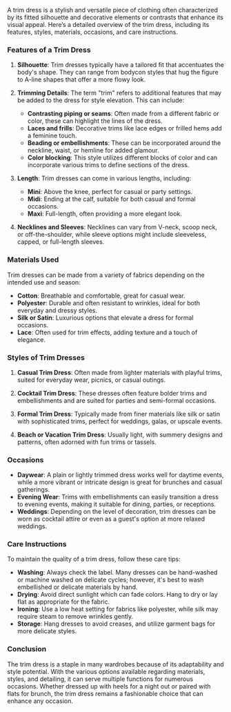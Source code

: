 A trim dress is a stylish and versatile piece of clothing often characterized by its fitted silhouette and decorative elements or contrasts that enhance its visual appeal. Here’s a detailed overview of the trim dress, including its features, styles, materials, occasions, and care instructions.

### Features of a Trim Dress

1. **Silhouette**: Trim dresses typically have a tailored fit that accentuates the body's shape. They can range from bodycon styles that hug the figure to A-line shapes that offer a more flowy look.

2. **Trimming Details**: The term "trim" refers to additional features that may be added to the dress for style elevation. This can include:
   - **Contrasting piping or seams**: Often made from a different fabric or color, these can highlight the lines of the dress.
   - **Laces and frills**: Decorative trims like lace edges or frilled hems add a feminine touch.
   - **Beading or embellishments**: These can be incorporated around the neckline, waist, or hemline for added glamour.
   - **Color blocking**: This style utilizes different blocks of color and can incorporate various trims to define sections of the dress.

3. **Length**: Trim dresses can come in various lengths, including:
   - **Mini**: Above the knee, perfect for casual or party settings.
   - **Midi**: Ending at the calf, suitable for both casual and formal occasions.
   - **Maxi**: Full-length, often providing a more elegant look.

4. **Necklines and Sleeves**: Necklines can vary from V-neck, scoop neck, or off-the-shoulder, while sleeve options might include sleeveless, capped, or full-length sleeves.

### Materials Used

Trim dresses can be made from a variety of fabrics depending on the intended use and season:

- **Cotton**: Breathable and comfortable, great for casual wear.
- **Polyester**: Durable and often resistant to wrinkles, ideal for both everyday and dressy styles.
- **Silk or Satin**: Luxurious options that elevate a dress for formal occasions.
- **Lace**: Often used for trim effects, adding texture and a touch of elegance.

### Styles of Trim Dresses

1. **Casual Trim Dress**: Often made from lighter materials with playful trims, suited for everyday wear, picnics, or casual outings.

2. **Cocktail Trim Dress**: These dresses often feature bolder trims and embellishments and are suited for parties and semi-formal occasions.

3. **Formal Trim Dress**: Typically made from finer materials like silk or satin with sophisticated trims, perfect for weddings, galas, or upscale events.

4. **Beach or Vacation Trim Dress**: Usually light, with summery designs and patterns, often adorned with fun trims or tassels.

### Occasions

- **Daywear**: A plain or lightly trimmed dress works well for daytime events, while a more vibrant or intricate design is great for brunches and casual gatherings.
- **Evening Wear**: Trims with embellishments can easily transition a dress to evening events, making it suitable for dining, parties, or receptions.
- **Weddings**: Depending on the level of decoration, trim dresses can be worn as cocktail attire or even as a guest's option at more relaxed weddings.

### Care Instructions

To maintain the quality of a trim dress, follow these care tips:

- **Washing**: Always check the label. Many dresses can be hand-washed or machine washed on delicate cycles; however, it's best to wash embellished or delicate materials by hand.
- **Drying**: Avoid direct sunlight which can fade colors. Hang to dry or lay flat as appropriate for the fabric.
- **Ironing**: Use a low heat setting for fabrics like polyester, while silk may require steam to remove wrinkles gently.
- **Storage**: Hang dresses to avoid creases, and utilize garment bags for more delicate styles.

### Conclusion

The trim dress is a staple in many wardrobes because of its adaptability and style potential. With the various options available regarding materials, styles, and detailing, it can serve multiple functions for numerous occasions. Whether dressed up with heels for a night out or paired with flats for brunch, the trim dress remains a fashionable choice that can enhance any occasion.